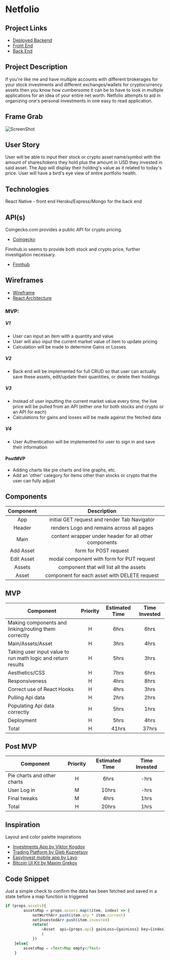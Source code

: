 # Netfolio

## Project Links

- [Deployed Backend](https://netfolio-backend.herokuapp.com/assets)
- [Front End](https://github.com/mpenajoia/Netfolio-Front)
- [Back End](https://github.com/mpenajoia/Netfolio-Back)


## Project Description

If you're like me and have multiple accounts with different brokerages for your stock investments and different exchanges/wallets for cryptocurrency assets then you know how cumbersome it can be to have to look in multiple applications for an idea of your entire net worth. Netfolio attempts to aid in organizing one's personal investments in one easy to read application. 


## Frame Grab
![ScreenShot](./planning/frame.png)

## User Story

User will be able to input their stock or crypto asset name/symbol with the amount of shares/tokens they hold plus the amount in USD they invested in said asset. The App will display their holding's value as it related to today's price. User will have a bird's eye view of entire portfolio health. 

## Technologies

React Native - front end
Heroku/Express/Mongo for the back end

## API(s)

Coingecko.com provides a public API for crypto pricing. 
 - [Coingecko](https://www.coingecko.com/en/api/documentation)

Finnhub.io seems to provide both stock and crypto price, further investigation necessary. 
 - [Finnhub](https://finnhub.io/docs/api/quote)



## Wireframes

- [Wireframe](https://res.cloudinary.com/ds2rdojzc/image/upload/v1639689826/CryptoDreamsApp/Screen_Shot_2021-12-16_at_12.03.09_PM_xx7f4v.png)
- [React Architecture](https://res.cloudinary.com/ds2rdojzc/image/upload/a_270/v1639689844/CryptoDreamsApp/Netfolio_Arch_kxk12c.jpg)


### MVP:

##### V1

- User can input an item with a quantity and value
- User will also input the current market value of item to update pricing
- Calculation will be made to determine Gains or Losses

##### V2

- Back end will be implemented for full CRUD so that user can actually save these assets, edit/update their quantities, or delete their holdings

##### V3

- Instead of user inputting the current market value every time, the live price will be pulled from an API (either one for both stocks and crypto or an API for each)
- Calculations for gains and losses will be made against the fetched data

##### V4 

- User Authentication will be implemented for user to sign in and save their information


#### PostMVP 
- Adding charts like pie charts and line graphs, etc.
- Add an 'other' category for items other than stocks or crypto that the user can fully adjust


## Components

| Component | Description | 
| :---: | :---: |  
| App | initial GET request and render Tab Navigator| 
| Header | renders Logo and remains across all pages | 
| Main | content wrapper under header for all other components | 
| Add Asset | form for POST request |
| Edit Asset | modal component with form for PUT request |
| Assets | component that will list all the assets |
| Asset | component for each asset with DELETE request |


## MVP

| Component | Priority | Estimated Time | Time Invested |
| --- | :---: |  :---: | :---: | 
| Making components and linking/routing them correctly | H | 6hrs|  6hrs | 
| Main/Assets/Asset | H | 3hrs|  4hrs | 
| Taking user input value to run math logic and return results | H | 5hrs|  3hrs | 
| Aesthetics/CSS | H | 7hrs|  6hrs | 
| Responsiveness | H | 4hrs|  8hrs | 
| Correct use of React Hooks | H | 4hrs|  3hrs | 
| Pulling Api data | H | 2hrs|  2hrs | 
| Populating Api data correctly | H | 5hrs|  1hrs | 
| Deployment | H | 5hrs|  4hrs | 
| Total | H | 41hrs| 37hrs |

## Post MVP

| Component | Priority | Estimated Time | Time Invested |
| --- | :---: |  :---: | :---: | 
| Pie charts and other charts | H | 6hrs|  -hrs | 
| User Log in | M | 10hrs|  -hrs |
| Final tweaks | M | 4hrs | 1hrs |  
| Total | H | 20hrs| 1hrs |



## Inspiration
Layout and color palette inspirations
 - [Investments App by Viktor Kogdov](https://www.behance.net/gallery/111508221/Investments-app?tracking_source=search_projects_recommended%7Cstock%20app)
 - [Trading Platform by Gleb Kuznetsov](https://dribbble.com/shots/15258817-Trading-platform-graphic) 
 - [EasyInvest mobile app by Layo](https://dribbble.com/shots/16910736-EasyInvest-mobile-app) 
 - [Bitcoin UI Kit by Maxim Grekov](https://www.behance.net/gallery/62362875/Stock-exchangeBitcoin-UI-Kit-for-Cryptocurrency-Vol-01?tracking_source=search_projects_recommended%7Cstock%20app) 

## Code Snippet
Just a simple check to confirm the data has been fetched and saved in a state before a map function is triggered

```js
if (props.assets){
        assetsMap = props.assets.map((item, index) => {
            netWorthArr.push(item.qty * item.current)
            netInvestedArr.push(item.invested)
            return(
                <Asset  api={props.api} gainLoss={gainLoss} key={index} getAssets={props.getAssets} setAssets={props.setAssets} assets={props.assets} index={index} item={item}/>
                )
            })
    }else{
        assetsMap = <Text>Map empty</Text>
    }
```